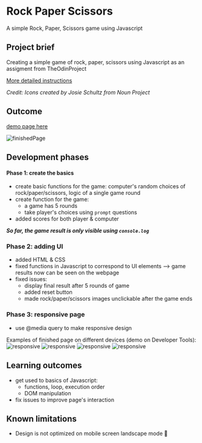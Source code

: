 # Rock Paper Scissors
A simple Rock, Paper, Scissors game using Javascript

## Project brief
Creating a simple game of rock, paper, scissors using Javascript as an assigment from TheOdinProject

[More detailed instructions](https://www.theodinproject.com/lessons/foundations-rock-paper-scissors)

*Credit: Icons created by Josie Schultz from Noun Project*

## Outcome
[demo page here](https://khanhngguyen.github.io/rockpaperscissors/)

![finishedPage](./images/finish.png)

## Development phases
#### Phase 1: create the basics
- create basic functions for the game: computer's random choices of rock/paper/scissors, logic of a single game round
- create function for the game:
    - a game has 5 rounds
    - take player's choices using `prompt` questions
- added scores for both player & computer

***So far, the game result is only visible using `console.log`***

### Phase 2: adding UI
- added HTML & CSS
- fixed functions in Javascript to correspond to UI elements --> game results now can be seen on the webpage
- fixed issues:
    - display final result after 5 rounds of game
    - added reset button
    - made rock/paper/scissors images unclickable after the game ends

### Phase 3: responsive page
- use @media query to make responsive design

Examples of finished page on different devices (demo on Developer Tools):
![responsive](./images/onIphone12pro.png)
![responsive](./images/onGalaxyFold.png)
![responsive](./images/onIphoneSE.png)
![responsive](./images/onIpadMini.png)

## Learning outcomes
- get used to basics of Javascript:
    - functions, loop, execution order
    - DOM manipulation
- fix issues to improve page's interaction

## Known limitations
- Design is not optimized on mobile screen landscape mode :slightly_frowning_face:
